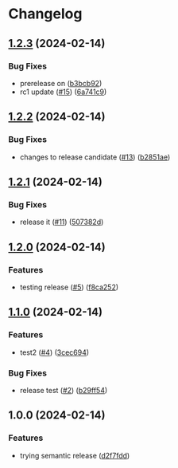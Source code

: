 # Changelog

## [1.2.3](https://github.com/ixxeL-actions/actions/compare/v1.2.2...v1.2.3) (2024-02-14)


### Bug Fixes

* prerelease on ([b3bcb92](https://github.com/ixxeL-actions/actions/commit/b3bcb92d398e4d92efa2ff1d356cf1a0cf34fe60))
* rc1 update ([#15](https://github.com/ixxeL-actions/actions/issues/15)) ([6a741c9](https://github.com/ixxeL-actions/actions/commit/6a741c91cc3446a8e74e878eaf0e8be26676c0dc))

## [1.2.2](https://github.com/ixxeL-actions/actions/compare/v1.2.1...v1.2.2) (2024-02-14)


### Bug Fixes

* changes to release candidate ([#13](https://github.com/ixxeL-actions/actions/issues/13)) ([b2851ae](https://github.com/ixxeL-actions/actions/commit/b2851ae48bcf8d059c4b30223f1d44a7001bf687))

## [1.2.1](https://github.com/ixxeL-actions/actions/compare/v1.2.0...v1.2.1) (2024-02-14)


### Bug Fixes

* release it ([#11](https://github.com/ixxeL-actions/actions/issues/11)) ([507382d](https://github.com/ixxeL-actions/actions/commit/507382d8f36aaea181db99047d99d60ffddc47d6))

## [1.2.0](https://github.com/ixxeL-actions/actions/compare/v1.1.0...v1.2.0) (2024-02-14)


### Features

* testing release ([#5](https://github.com/ixxeL-actions/actions/issues/5)) ([f8ca252](https://github.com/ixxeL-actions/actions/commit/f8ca2526dbd61ad876608dd5525781dcdd58591d))

## [1.1.0](https://github.com/ixxeL-actions/actions/compare/v1.0.0...v1.1.0) (2024-02-14)


### Features

* test2 ([#4](https://github.com/ixxeL-actions/actions/issues/4)) ([3cec694](https://github.com/ixxeL-actions/actions/commit/3cec6941af6358580e54ca24116b2e124fda64fb))


### Bug Fixes

* release test ([#2](https://github.com/ixxeL-actions/actions/issues/2)) ([b29ff54](https://github.com/ixxeL-actions/actions/commit/b29ff54558f885700078dd5807638666e1224be2))

## 1.0.0 (2024-02-14)


### Features

* trying semantic release ([d2f7fdd](https://github.com/ixxeL-actions/actions/commit/d2f7fdd10fde73178e6c49491cdf395ad41e1bc5))
